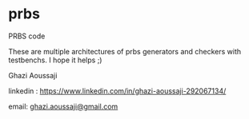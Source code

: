 # prbs
PRBS code


These are multiple architectures of prbs generators and checkers with testbenchs.
I hope it helps ;)

Ghazi Aoussaji

linkedin : https://www.linkedin.com/in/ghazi-aoussaji-292067134/

email: ghazi.aoussaji@gmail.com
